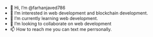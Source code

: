 - 👋 Hi, I’m @farhanjaved786
- 👀 I’m interested in web development and blockchain development.
- 🌱 I’m currently learning web development.
- 💞️ I’m looking to collaborate on web development
- 📫 How to reach me you can text me perrsonally.

<!---
farhanjaved786/farhanjaved786 is a ✨ special ✨ repository because its `README.md` (this file) appears on your GitHub profile.
You can click the Preview link to take a look at your changes.
--->
